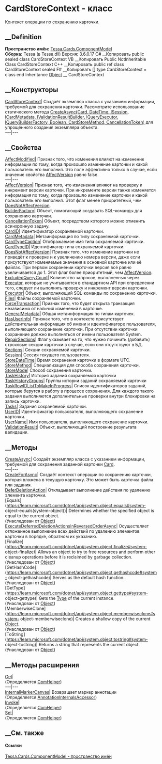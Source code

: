 # CardStoreContext - класс
Контекст операции по сохранению карточки.
## __Definition
 **Пространство имён:**
[Tessa.Cards.ComponentModel](N_Tessa_Cards_ComponentModel.htm)  
 **Сборка:** Tessa (в Tessa.dll) Версия: 3.6.0.17
C# __Копировать
     public sealed class CardStoreContext
VB __Копировать
     Public NotInheritable Class CardStoreContext
C++ __Копировать
     public ref class CardStoreContext sealed
F# __Копировать
     [<SealedAttribute>]
    type CardStoreContext = class end
Inheritance
    [Object](https://learn.microsoft.com/dotnet/api/system.object) __ CardStoreContext
##  __Конструкторы
[CardStoreContext](M_Tessa_Cards_ComponentModel_CardStoreContext__ctor.htm)|
Создаёт экземпляр класса с указанием информации, требуемой для сохранения
карточки. Рассмотрите использование статического метода [CreateAsync(Card,
DateTime, ISession, ICardMetadata, IValidationResultBuilder, IQueryExecutor,
IQueryBuilderFactory, Boolean, CardStoreMethod,
CancellationToken)](M_Tessa_Cards_ComponentModel_CardStoreContext_CreateAsync.htm)
для упрощённого создания экземпляра объекта.  
---|---  
## __Свойства
[AffectModified](P_Tessa_Cards_ComponentModel_CardStoreContext_AffectModified.htm)|
Признак того, что изменения влияют на изменение информации по тому, когда
произошло изменение карточки и какой пользователь его выполнил. Это поле
эффективно только в случае, если значение свойства
[AffectVersion](P_Tessa_Cards_ComponentModel_CardStoreContext_AffectVersion.htm)
равно false.  
---|---  
[AffectVersion](P_Tessa_Cards_ComponentModel_CardStoreContext_AffectVersion.htm)|
Признак того, что изменения влияют на проверку и инкремент версии карточки.
При инкременте версии также изменяется информация по тому, когда произошло
изменение карточки и какой пользователь его выполнил. Этот флаг менее
приоритетный, чем
[DoesNotAffectVersion](P_Tessa_Cards_ComponentModel_CardStoreContext_DoesNotAffectVersion.htm).  
[BuilderFactory](P_Tessa_Cards_ComponentModel_CardStoreContext_BuilderFactory.htm)|
Объект, помогающий создавать SQL-команды для сохранению карточки.  
[CancellationToken](P_Tessa_Cards_ComponentModel_CardStoreContext_CancellationToken.htm)|
Объект, посредством которого можно отменить асинхронную задачу.  
[CardID](P_Tessa_Cards_ComponentModel_CardStoreContext_CardID.htm)|
Идентификатор сохраняемой карточки.  
[CardMetadata](P_Tessa_Cards_ComponentModel_CardStoreContext_CardMetadata.htm)|
Метаинформация по типу сохраняемой карточки.  
[CardTypeCaption](P_Tessa_Cards_ComponentModel_CardStoreContext_CardTypeCaption.htm)|
Отображаемое имя типа сохраняемой карточки.  
[CardTypeID](P_Tessa_Cards_ComponentModel_CardStoreContext_CardTypeID.htm)|
Идентификатор типа сохраняемой карточки.  
[DoesNotAffectVersion](P_Tessa_Cards_ComponentModel_CardStoreContext_DoesNotAffectVersion.htm)|
Признак того, что изменение карточки не приведёт к проверке и к увеличению
номера версии, даже если присутствуют изменяемые значения в основной карточке
или её файлах. При первом сохранении карточки версия всё равно увеличивается
до 1. Этот флаг более приоритетный, чем
[AffectVersion](P_Tessa_Cards_ComponentModel_CardStoreContext_AffectVersion.htm).  
[ExcludedQueryCount](P_Tessa_Cards_ComponentModel_CardStoreContext_ExcludedQueryCount.htm)|
Количество запросов, выполненных через
[Executor](P_Tessa_Cards_ComponentModel_CardStoreContext_Executor.htm),
которые не учитываются в стандартном API при определении того, следует ли
выполнять проверку и инкремент версии карточки.  
[Executor](P_Tessa_Cards_ComponentModel_CardStoreContext_Executor.htm)|
Объект, выполняющий SQL-команды по сохранению карточки.  
[Files](P_Tessa_Cards_ComponentModel_CardStoreContext_Files.htm)|  Файлы
сохраняемой карточки.  
[ForceTransaction](P_Tessa_Cards_ComponentModel_CardStoreContext_ForceTransaction.htm)|
Признак того, что будет открыта транзакция независимо от наличия изменений в
карточке.  
[GeneralMetadata](P_Tessa_Cards_ComponentModel_CardStoreContext_GeneralMetadata.htm)|
Общая метаинформация по типам карточек.  
[HasUserInfo](P_Tessa_Cards_ComponentModel_CardStoreContext_HasUserInfo.htm)|
Признак того, что в контексте присутствует действительная информация об имени
и идентификаторе пользователя, выполняющего сохранение карточки. При
отсутствии карточки сохранение должно выполняться от имени пользователя
System.  
[RepairSections](P_Tessa_Cards_ComponentModel_CardStoreContext_RepairSections.htm)|
Флаг указывает на то, что нужно починить (добавить) строковые секции карточки
в случае, если они отсутствуют в БД.  
[Sections](P_Tessa_Cards_ComponentModel_CardStoreContext_Sections.htm)|
Секции сохраняемой карточки.  
[Session](P_Tessa_Cards_ComponentModel_CardStoreContext_Session.htm)|  Сессия
текущего пользователя.  
[StoreDateTime](P_Tessa_Cards_ComponentModel_CardStoreContext_StoreDateTime.htm)|
Время сохранения карточки в формате UTC.  
[StoreMethod](P_Tessa_Cards_ComponentModel_CardStoreContext_StoreMethod.htm)|
Специализация для способа сохранения карточки.  
[StoreMode](P_Tessa_Cards_ComponentModel_CardStoreContext_StoreMode.htm)|
Способ сохранения карточки.  
[TaskHistory](P_Tessa_Cards_ComponentModel_CardStoreContext_TaskHistory.htm)|
История заданий сохраняемой карточки  
[TaskHistoryGroups](P_Tessa_Cards_ComponentModel_CardStoreContext_TaskHistoryGroups.htm)|
Группы истории заданий сохраняемой карточки  
[TaskRowIDListToMakeInProgress](P_Tessa_Cards_ComponentModel_CardStoreContext_TaskRowIDListToMakeInProgress.htm)|
Список идентификаторов заданий, которые берутся в работу в процессе
сохранения. Для каждого такого задания выполняются дополнительные проверки
внутри блокировки на запись карточки.  
[Tasks](P_Tessa_Cards_ComponentModel_CardStoreContext_Tasks.htm)|  Задания
сохраняемой карточки.  
[UserID](P_Tessa_Cards_ComponentModel_CardStoreContext_UserID.htm)|
Идентификатор пользователя, выполняющего сохранение карточки.  
[UserName](P_Tessa_Cards_ComponentModel_CardStoreContext_UserName.htm)|  Имя
пользователя, выполняющего сохранение карточки.  
[ValidationResult](P_Tessa_Cards_ComponentModel_CardStoreContext_ValidationResult.htm)|
Объект, выполняющий построение результата валидации.  
## __Методы
[CreateAsync](M_Tessa_Cards_ComponentModel_CardStoreContext_CreateAsync.htm)|
Создаёт экземпляр класса с указанием информации, требуемой для сохранения
заданной карточки [Card](T_Tessa_Cards_Card.htm).  
---|---  
[CreateForAsync](M_Tessa_Cards_ComponentModel_CardStoreContext_CreateForAsync.htm)|
Создаёт контекст операции по сохранению карточки, которая вложена в текущую
карточку. Это может быть карточка файла или задания.  
[DeferDeletionAction](M_Tessa_Cards_ComponentModel_CardStoreContext_DeferDeletionAction.htm)|
Откладывает выполнение действия по удалению элемента карточки.  
[Equals](https://learn.microsoft.com/dotnet/api/system.object.equals#system-
object-equals\(system-object\))| Determines whether the specified object is
equal to the current object.  
(Унаследован от
[Object](https://learn.microsoft.com/dotnet/api/system.object))  
[ExecuteDeferredDeletionActionsInReversedOrderAsync](M_Tessa_Cards_ComponentModel_CardStoreContext_ExecuteDeferredDeletionActionsInReversedOrderAsync.htm)|
Осуществляет отложенное выполнение всех действий по удалению элементов
карточки в порядке, обратном их указанию.  
[Finalize](https://learn.microsoft.com/dotnet/api/system.object.finalize#system-
object-finalize)| Allows an object to try to free resources and perform other
cleanup operations before it is reclaimed by garbage collection.  
(Унаследован от
[Object](https://learn.microsoft.com/dotnet/api/system.object))  
[GetHashCode](https://learn.microsoft.com/dotnet/api/system.object.gethashcode#system-
object-gethashcode)| Serves as the default hash function.  
(Унаследован от
[Object](https://learn.microsoft.com/dotnet/api/system.object))  
[GetType](https://learn.microsoft.com/dotnet/api/system.object.gettype#system-
object-gettype)| Gets the
[Type](https://learn.microsoft.com/dotnet/api/system.type) of the current
instance.  
(Унаследован от
[Object](https://learn.microsoft.com/dotnet/api/system.object))  
[MemberwiseClone](https://learn.microsoft.com/dotnet/api/system.object.memberwiseclone#system-
object-memberwiseclone)| Creates a shallow copy of the current
[Object](https://learn.microsoft.com/dotnet/api/system.object).  
(Унаследован от
[Object](https://learn.microsoft.com/dotnet/api/system.object))  
[ToString](https://learn.microsoft.com/dotnet/api/system.object.tostring#system-
object-tostring)| Returns a string that represents the current object.  
(Унаследован от
[Object](https://learn.microsoft.com/dotnet/api/system.object))  
##  __Методы расширения
[Get](M_Tessa_Extensions_Default_Client_EDS_ComHelper_Get.htm)|  
(Определяется
[ComHelper](T_Tessa_Extensions_Default_Client_EDS_ComHelper.htm))  
---|---  
[InternalMarkerCanvas](M_Tessa_UI_Views_Charting_Annotations_AnnotationInternalsAccessor_InternalMarkerCanvas.htm)|
Возвращает маркер аннотации  
(Определяется
[AnnotationInternalsAccessor](T_Tessa_UI_Views_Charting_Annotations_AnnotationInternalsAccessor.htm))  
[Invoke](M_Tessa_Extensions_Default_Client_EDS_ComHelper_Invoke.htm)|  
(Определяется
[ComHelper](T_Tessa_Extensions_Default_Client_EDS_ComHelper.htm))  
[Set](M_Tessa_Extensions_Default_Client_EDS_ComHelper_Set.htm)|  
(Определяется
[ComHelper](T_Tessa_Extensions_Default_Client_EDS_ComHelper.htm))  
##  __См. также
#### Ссылки
[Tessa.Cards.ComponentModel - пространство
имён](N_Tessa_Cards_ComponentModel.htm)
